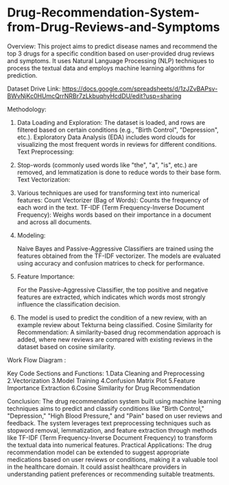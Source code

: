 # Drug-Recommendation-System-from-Drug-Reviews-and-Symptoms

Overview:
This project aims to predict disease names and recommend the top 3 drugs for a specific condition based on user-provided drug reviews and symptoms. It uses Natural Language Processing (NLP) techniques to process the textual data and employs machine learning algorithms for prediction.

Dataset Drive Link: https://docs.google.com/spreadsheets/d/1zJZvBAPsv-BWvNjKc0HUmcQrrNRBr7zLkbuqhyHcdDU/edit?usp=sharing

Methodology:

   1. Data Loading and Exploration: The dataset is loaded, and rows are filtered based on certain conditions (e.g., "Birth Control", "Depression", etc.).
      Exploratory Data Analysis (EDA) includes word clouds for visualizing the most frequent words in reviews for different conditions.
      Text Preprocessing:

   2. Stop-words (commonly used words like "the", "a", "is", etc.) are removed, and lemmatization is done to reduce words to their base form.
      Text Vectorization:

   3. Various techniques are used for transforming text into numerical features:
     Count Vectorizer (Bag of Words): Counts the frequency of each word in the text.
     TF-IDF (Term Frequency-Inverse Document Frequency): Weighs words based on their importance in a document and across all documents.

   4. Modeling:

       Naive Bayes and Passive-Aggressive Classifiers are trained using the features obtained from the TF-IDF vectorizer.
       The models are evaluated using accuracy and confusion matrices to check for performance.
      
   5. Feature Importance:

       For the Passive-Aggressive Classifier, the top positive and negative features are extracted, which indicates which words most strongly influence the classification decision.


   6. The model is used to predict the condition of a new review, with an example review about Tekturna being classified.
      Cosine Similarity for Recommendation:
      A similarity-based drug recommendation approach is added, where new reviews are compared with existing reviews in the dataset based on cosine similarity.

Work Flow Diagram : 



Key Code Sections and Functions:
   1.Data Cleaning and Preprocessing
   2.Vectorization
   3.Model Training
   4.Confusion Matrix Plot
   5.Feature Importance Extraction
   6.Cosine Similarity for Drug Recommendation

Conclusion:
The drug recommendation system built using machine learning techniques aims to predict and classify conditions like "Birth Control," "Depression," "High Blood Pressure," and "Pain" based on user reviews and feedback. The system leverages text preprocessing techniques such as stopword removal, lemmatization, and feature extraction through methods like TF-IDF (Term Frequency-Inverse Document Frequency) to transform the textual data into numerical features.
Practical Applications: The drug recommendation model can be extended to suggest appropriate medications based on user reviews or conditions, making it a valuable tool in the healthcare domain. It could assist healthcare providers in understanding patient preferences or recommending suitable treatments.

